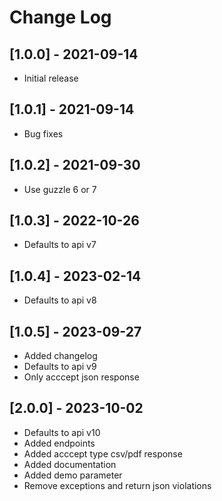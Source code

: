 # Change Log

## [1.0.0] - 2021-09-14

 - Initial release

## [1.0.1] - 2021-09-14

 - Bug fixes

## [1.0.2] - 2021-09-30

 - Use guzzle 6 or 7

## [1.0.3] - 2022-10-26

 - Defaults to api v7

## [1.0.4] - 2023-02-14

 - Defaults to api v8

## [1.0.5] - 2023-09-27

 - Added changelog
 - Defaults to api v9
 - Only acccept json response

## [2.0.0] - 2023-10-02

 - Defaults to api v10
 - Added endpoints
 - Added acccept type csv/pdf response
 - Added documentation
 - Added demo parameter
 - Remove exceptions and return json violations
